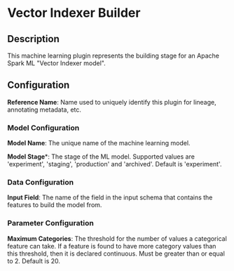 
# Vector Indexer Builder

## Description
This machine learning plugin represents the building stage for an Apache Spark ML "Vector Indexer model".

## Configuration
**Reference Name**: Name used to uniquely identify this plugin for lineage, annotating metadata, etc.

### Model Configuration
**Model Name**: The unique name of the machine learning model.

**Model Stage***: The stage of the ML model. Supported values are 'experiment', 'staging', 'production'
and 'archived'. Default is 'experiment'.

### Data Configuration
**Input Field**: The name of the field in the input schema that contains the features to build the model from.

### Parameter Configuration
**Maximum Categories**: The threshold for the number of values a categorical feature can take. If a feature is 
found to have more category values than this threshold, then it is declared continuous. Must be greater than or 
equal to 2. Default is 20.
